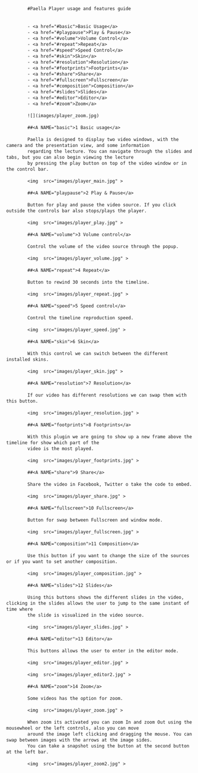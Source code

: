 			#Paella Player usage and features guide
			
			
			- <a href="#basic">Basic Usage</a>
			- <a href="#playpause">Play & Pause</a>
			- <a href="#volume">Volume Control</a>
			- <a href="#repeat">Repeat</a>
			- <a href="#speed">Speed Control</a>
			- <a href="#skin">Skin</a>
			- <a href="#resolution">Resolution</a>
			- <a href="#footprints">Footprints</a>
			- <a href="#share">Share</a>
			- <a href="#fullscreen">Fullscreen</a>
			- <a href="#composition">Composition</a>
			- <a href="#slides">Slides</a>
			- <a href="#editor">Editor</a>
			- <a href="#zoom">Zoom</a>
				
			![](images/player_zoom.jpg)
			
			##<A NAME="basic">1 Basic usage</a>
			
			Paella is designed to display two video windows, with the camera and the presentation view, and some information
			regarding the lecture. You can navigate through the slides and tabs, but you can also begin viewing the lecture 
			by pressing the play button on top of the video window or in the control bar.
			
			<img  src="images/player_main.jpg" >
			
			##<A NAME="playpause">2 Play & Pause</a>
			
			Button for play and pause the video source. If you click outside the controls bar also stops/plays the player.
			
			<img  src="images/player_play.jpg" >
			
			##<A NAME="volume">3 Volume control</a>
			
			Control the volume of the video source through the popup.
			
			<img  src="images/player_volume.jpg" >
			
			##<A NAME="repeat">4 Repeat</a>

			Button to rewind 30 seconds into the timeline.			
			
			<img  src="images/player_repeat.jpg" >
			
			##<A NAME="speed">5 Speed control</a>
			
			Control the timeline reproduction speed.

			<img  src="images/player_speed.jpg" >
			
			##<A NAME="skin">6 Skin</a>
			
			With this control we can switch between the different installed skins.

			<img  src="images/player_skin.jpg" >
			
			##<A NAME="resolution">7 Resolution</a>
			
			If our video has different resolutions we can swap them with this button.
			
			<img  src="images/player_resolution.jpg" >
			
			##<A NAME="footprints">8 Footprints</a>
			
			With this plugin we are going to show up a new frame above the timeline for show which part of the 
			video is the most played.
			
			<img  src="images/player_footprints.jpg" >
			
			##<A NAME="share">9 Share</a>
			
			Share the video in Facebook, Twitter o take the code to embed.
			
			<img  src="images/player_share.jpg" >
			
			##<A NAME="fullscreen">10 Fullscreen</a>
			
			Button for swap between Fullscreen and window mode.
			
			<img  src="images/player_fullscreen.jpg" >
			
			##<A NAME="composition">11 Composition</a>
			
			Use this button if you want to change the size of the sources or if you want to set another composition.
			
			<img  src="images/player_composition.jpg" >
			
			##<A NAME="slides">12 Slides</a>
			
			Using this buttons shows the different slides in the video, clicking in the slides allows the user to jump to the same instant of time where
			the slide is visualized in the video source.
			
			<img  src="images/player_slides.jpg" >
			
			##<A NAME="editor">13 Editor</a>
			
			This buttons allows the user to enter in the editor mode.
			
			<img  src="images/player_editor.jpg" >
			
			<img  src="images/player_editor2.jpg" >
			
			##<A NAME="zoom">14 Zoom</a>
			
			Some videos has the option for zoom.
			
			<img  src="images/player_zoom.jpg" >
			
			When zoom its activated you can zoom In and zoom Out using the mousewheel or the left controls, also you can move
			around the image left clicking and dragging the mouse. You can swap between images with the arrows at the image sides.
			You can take a snapshot using the button at the second button at the left bar.
			
			<img  src="images/player_zoom2.jpg" >